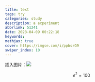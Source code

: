 ```yaml
---
title: text
tags: try
categories: study
description: a experiment
abbrlink: 51241
date: 2023-04-09 00:22:18
keywords:
mathjax: true
cover: https://imgse.com/i/ppbsrG9
swiper_index: 10
---
```



插入图片：![](https://imgse.com/i/ppbsrG9)

$$
e^2=100
$$
